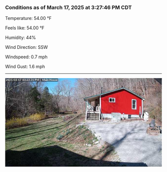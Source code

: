 ### Conditions as of March 17, 2025 at 3:27:46 PM CDT 

Temperature: 54.00 &deg;F

Feels like: 54.00 &deg;F

Humidity: 44%

Wind Direction: SSW

Windspeed: 0.7 mph

Wind Gust: 1.6 mph

---

<img src="./images/latest.jpeg"/>

